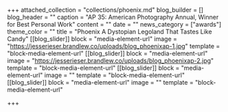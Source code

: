 +++
attached_collection = "collections/phoenix.md"
blog_builder = []
blog_header = ""
caption = "AP 35: American Photography Annual, Winner for Best Personal Work"
content = ""
date = ""
news_category = ["awards"]
theme_color = ""
title = "Phoenix A Dystopian Legoland That Tastes Like Candy"
[[blog_slider]]
block = "media-element-url"
image = "https://jesserieser.brandlew.co/uploads/blog_phoenixap-1.jpg"
template = "block-media-element-url"
[[blog_slider]]
block = "media-element-url"
image = "https://jesserieser.brandlew.co/uploads/blog_phoenixap-2.jpg"
template = "block-media-element-url"
[[blog_slider]]
block = "media-element-url"
image = ""
template = "block-media-element-url"
[[blog_slider]]
block = "media-element-url"
image = ""
template = "block-media-element-url"

+++
